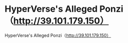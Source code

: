 # HyperVerse's Alleged Ponzi（http://39.101.179.150）

HyperVerse's Alleged Ponzi（http://39.101.179.150）